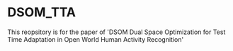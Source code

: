 # DSOM_TTA
This reopsitory is for the paper of 'DSOM  Dual Space Optimization for Test Time Adaptation in Open World Human Activity Recognition'
